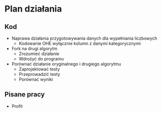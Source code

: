 # Plan działania

## Kod

- Naprawa działania przygotowywania danych dla wypełniania liczbowych
  - Kodowanie OHE wyłącznie kolumn z danymi kategorycznymi
- Fork na drugi algorytm
  - Zrozumieć działanie
  - Wdrożyć do programu
- Porównać działanie oryginalnego i drugiego algorytmu
  - Zaprojektować testy
  - Przeprowadzić testy
  - Porównać wyniki

## Pisane pracy

- Profit
